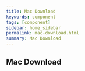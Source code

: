 ```yaml
---
title: Mac Download  
keywords: component
tags: [component]
sidebar: home_sidebar
permalink: mac-download.html
summary: Mac Download
---
```


## Mac Download